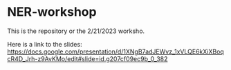 # NER-workshop
This is the repository or the 2/21/2023 worksho.

Here is a link to the slides:
https://docs.google.com/presentation/d/1XNgB7adJEWvz_1xVLQE6kXiXBoqcR4D_Jrh-z9AvKMo/edit#slide=id.g207cf09ec9b_0_382
